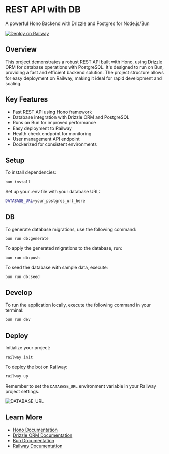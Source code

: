 # REST API with DB

A powerful Hono Backend with Drizzle and Postgres for Node.js/Bun

[![Deploy on Railway](https://railway.app/button.svg)](https://railway.app/template/hIiRi5?referralCode=CODE)

## Overview

This project demonstrates a robust REST API built with Hono, using Drizzle ORM for database operations with PostgreSQL. It's designed to run on Bun, providing a fast and efficient backend solution. The project structure allows for easy deployment on Railway, making it ideal for rapid development and scaling.

## Key Features

- Fast REST API using Hono framework
- Database integration with Drizzle ORM and PostgreSQL
- Runs on Bun for improved performance
- Easy deployment to Railway
- Health check endpoint for monitoring
- User management API endpoint
- Dockerized for consistent environments

## Setup

To install dependencies:

```bash
bun install
```

Set up your .env file with your database URL:

```bash
DATABASE_URL=your_postgres_url_here
```

## DB

To generate database migrations, use the following command:

```bash
bun run db:generate
```

To apply the generated migrations to the database, run:

```bash
bun run db:push
```

To seed the database with sample data, execute:

```bash
bun run db:seed
```

## Develop

To run the application locally, execute the following command in your terminal:

```bash
bun run dev
```

## Deploy

Initialize your project:

```bash
railway init
```

To deploy the bot on Railway:

```bash
railway up
```

Remember to set the `DATABASE_URL` environment variable in your Railway project settings.

![DATABASE_URL](https://github.com/user-attachments/assets/eab66d70-ebe5-42fa-b1dd-3859cdbc199a)

## Learn More

- [Hono Documentation](https://hono.dev/)
- [Drizzle ORM Documentation](https://orm.drizzle.team/)
- [Bun Documentation](https://bun.sh/docs)
- [Railway Documentation](https://docs.railway.app/)
